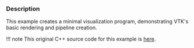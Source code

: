 ### Description

This example creates a minimal visualization program, demonstrating VTK's basic rendering and pipeline creation.

!!! note
    This original C++ source code for this example is [here](https://gitlab.kitware.com/vtk/vtk/blob/73465690278158b9e89661cd6aed26bead781378/Examples/Rendering/Cxx/Cylinder.cxx).

